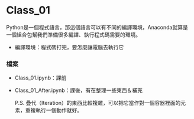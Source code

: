 # Class_01

Python是一個程式語言，那這個語言可以有不同的編譯環境，Anaconda就算是一個組合包幫我們準備很多編譯、執行程式碼需要的環境。
- 編譯環境：程式碼打完，要怎麼讓電腦去執行它

### 檔案
- Class_01.ipynb：課前
- Class_01_After.ipynb：課後，有在整理一些東西＆補充
  
  P.S. 疊代（Iteration）的東西比較複雜，可以把它當作對一個容器裡面的元素，重複執行一個動作就好。
